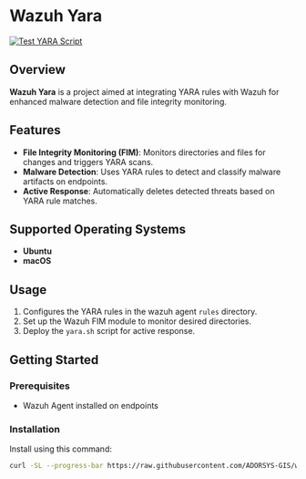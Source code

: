 # Wazuh Yara

[![Test YARA Script](https://github.com/ADORSYS-GIS/wazuh-yara/actions/workflows/test-script.yml/badge.svg)](https://github.com/ADORSYS-GIS/wazuh-yara/actions/workflows/test-script.yml)


## Overview
**Wazuh Yara** is a project aimed at integrating YARA rules with Wazuh for enhanced malware detection and file integrity monitoring.

## Features
- **File Integrity Monitoring (FIM)**: Monitors directories and files for changes and triggers YARA scans.
- **Malware Detection**: Uses YARA rules to detect and classify malware artifacts on endpoints.
- **Active Response**: Automatically deletes detected threats based on YARA rule matches.

## Supported Operating Systems
- **Ubuntu**
- **macOS**

## Usage
1. Configures the YARA rules in the wazuh agent `rules` directory.
2. Set up the Wazuh FIM module to monitor desired directories.
3. Deploy the `yara.sh` script for active response.

## Getting Started
### Prerequisites
- Wazuh Agent installed on endpoints


### Installation
Install using this command:
   ```bash
   curl -SL --progress-bar https://raw.githubusercontent.com/ADORSYS-GIS/wazuh-yara/main/scripts/install.sh | sh
   ```
